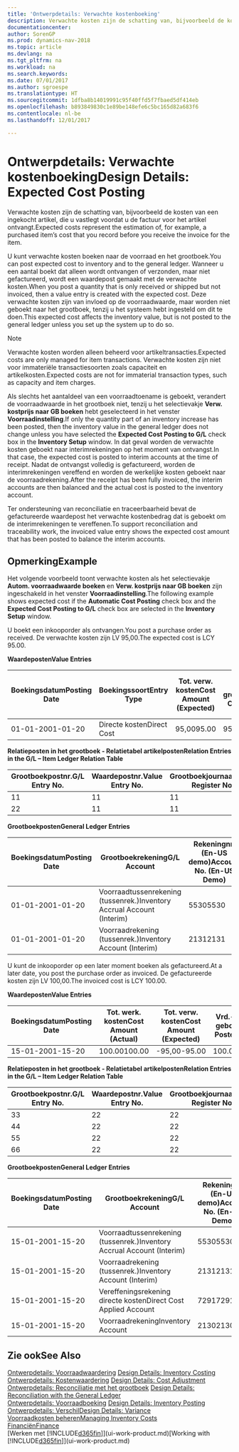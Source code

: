 ```yaml
---
title: 'Ontwerpdetails: Verwachte kostenboeking'
description: Verwachte kosten zijn de schatting van, bijvoorbeeld de kosten van een ingekocht artikel, die u vastlegt voordat u de factuur voor het artikel ontvangt.
documentationcenter: 
author: SorenGP
ms.prod: dynamics-nav-2018
ms.topic: article
ms.devlang: na
ms.tgt_pltfrm: na
ms.workload: na
ms.search.keywords: 
ms.date: 07/01/2017
ms.author: sgroespe
ms.translationtype: HT
ms.sourcegitcommit: 1dfba8b14019991c95f40ffd5f7fbaed5df414eb
ms.openlocfilehash: b893849830c1e89be148efe6c5bc165d82a683f6
ms.contentlocale: nl-be
ms.lasthandoff: 12/01/2017

---
```

# <a name="design-details-expected-cost-posting"></a><span data-ttu-id="00154-103">Ontwerpdetails: Verwachte kostenboeking</span><span class="sxs-lookup"><span data-stu-id="00154-103">Design Details: Expected Cost Posting</span></span>
<span data-ttu-id="00154-104">Verwachte kosten zijn de schatting van, bijvoorbeeld de kosten van een ingekocht artikel, die u vastlegt voordat u de factuur voor het artikel ontvangt.</span><span class="sxs-lookup"><span data-stu-id="00154-104">Expected costs represent the estimation of, for example, a purchased item’s cost that you record before you receive the invoice for the item.</span></span>  

 <span data-ttu-id="00154-105">U kunt verwachte kosten boeken naar de voorraad en het grootboek.</span><span class="sxs-lookup"><span data-stu-id="00154-105">You can post expected cost to inventory and to the general ledger.</span></span> <span data-ttu-id="00154-106">Wanneer u een aantal boekt dat alleen wordt ontvangen of verzonden, maar niet gefactureerd, wordt een waardepost gemaakt met de verwachte kosten.</span><span class="sxs-lookup"><span data-stu-id="00154-106">When you post a quantity that is only received or shipped but not invoiced, then a value entry is created with the expected cost.</span></span> <span data-ttu-id="00154-107">Deze verwachte kosten zijn van invloed op de voorraadwaarde, maar worden niet geboekt naar het grootboek, tenzij u het systeem hebt ingesteld om dit te doen.</span><span class="sxs-lookup"><span data-stu-id="00154-107">This expected cost affects the inventory value, but is not posted to the general ledger unless you set up the system up to do so.</span></span>  

> [!NOTE]  
>  <span data-ttu-id="00154-108">Verwachte kosten worden alleen beheerd voor artikeltransacties.</span><span class="sxs-lookup"><span data-stu-id="00154-108">Expected costs are only managed for item transactions.</span></span> <span data-ttu-id="00154-109">Verwachte kosten zijn niet voor immateriële transactiesoorten zoals capaciteit en artikelkosten.</span><span class="sxs-lookup"><span data-stu-id="00154-109">Expected costs are not for immaterial transaction types, such as capacity and item charges.</span></span>  

 <span data-ttu-id="00154-110">Als slechts het aantaldeel van een voorraadtoename is geboekt, verandert de voorraadwaarde in het grootboek niet, tenzij u het selectievakje **Verw. kostprijs naar GB boeken** hebt geselecteerd in het venster **Voorraadinstelling**.</span><span class="sxs-lookup"><span data-stu-id="00154-110">If only the quantity part of an inventory increase has been posted, then the inventory value in the general ledger does not change unless you have selected the **Expected Cost Posting to G/L** check box in the **Inventory Setup** window.</span></span> <span data-ttu-id="00154-111">In dat geval worden de verwachte kosten geboekt naar interimrekeningen op het moment van ontvangst.</span><span class="sxs-lookup"><span data-stu-id="00154-111">In that case, the expected cost is posted to interim accounts at the time of receipt.</span></span> <span data-ttu-id="00154-112">Nadat de ontvangst volledig is gefactureerd, worden de interimrekeningen vereffend en worden de werkelijke kosten geboekt naar de voorraadrekening.</span><span class="sxs-lookup"><span data-stu-id="00154-112">After the receipt has been fully invoiced, the interim accounts are then balanced and the actual cost is posted to the inventory account.</span></span>  

 <span data-ttu-id="00154-113">Ter ondersteuning van reconciliatie en traceerbaarheid bevat de gefactureerde waardepost het verwachte kostenbedrag dat is geboekt om de interimrekeningen te vereffenen.</span><span class="sxs-lookup"><span data-stu-id="00154-113">To support reconciliation and traceability work, the invoiced value entry shows the expected cost amount that has been posted to balance the interim accounts.</span></span>  

## <a name="example"></a><span data-ttu-id="00154-114">Opmerking</span><span class="sxs-lookup"><span data-stu-id="00154-114">Example</span></span>  
 <span data-ttu-id="00154-115">Het volgende voorbeeld toont verwachte kosten als het selectievakje **Autom. voorraadwaarde boeken** en **Verw. kostprijs naar GB boeken** zijn ingeschakeld in het venster **Voorraadinstelling**.</span><span class="sxs-lookup"><span data-stu-id="00154-115">The following example shows expected cost if the **Automatic Cost Posting** check box and the **Expected Cost Posting to G/L** check box are selected in the **Inventory Setup** window.</span></span>  

 <span data-ttu-id="00154-116">U boekt een inkooporder als ontvangen.</span><span class="sxs-lookup"><span data-stu-id="00154-116">You post a purchase order as received.</span></span> <span data-ttu-id="00154-117">De verwachte kosten zijn LV 95,00.</span><span class="sxs-lookup"><span data-stu-id="00154-117">The expected cost is LCY 95.00.</span></span>  

 <span data-ttu-id="00154-118">**Waardeposten**</span><span class="sxs-lookup"><span data-stu-id="00154-118">**Value Entries**</span></span>  

|<span data-ttu-id="00154-119">Boekingsdatum</span><span class="sxs-lookup"><span data-stu-id="00154-119">Posting Date</span></span>|<span data-ttu-id="00154-120">Boekingssoort</span><span class="sxs-lookup"><span data-stu-id="00154-120">Entry Type</span></span>|<span data-ttu-id="00154-121">Tot. verw. kosten</span><span class="sxs-lookup"><span data-stu-id="00154-121">Cost Amount (Expected)</span></span>|<span data-ttu-id="00154-122">Verw. kostn geboekt nr grootbk</span><span class="sxs-lookup"><span data-stu-id="00154-122">Expected Cost Posted to G/L</span></span>|<span data-ttu-id="00154-123">Verwachte kosten</span><span class="sxs-lookup"><span data-stu-id="00154-123">Expected Cost</span></span>|<span data-ttu-id="00154-124">Artikelpostnr.</span><span class="sxs-lookup"><span data-stu-id="00154-124">Item Ledger Entry No.</span></span>|<span data-ttu-id="00154-125">Volgnummer</span><span class="sxs-lookup"><span data-stu-id="00154-125">Entry No.</span></span>|  
|------------------|----------------|------------------------------|----------------------------------|-------------------|---------------------------|---------------|  
|<span data-ttu-id="00154-126">01-01-20</span><span class="sxs-lookup"><span data-stu-id="00154-126">01-01-20</span></span>|<span data-ttu-id="00154-127">Directe kosten</span><span class="sxs-lookup"><span data-stu-id="00154-127">Direct Cost</span></span>|<span data-ttu-id="00154-128">95,00</span><span class="sxs-lookup"><span data-stu-id="00154-128">95.00</span></span>|<span data-ttu-id="00154-129">95,00</span><span class="sxs-lookup"><span data-stu-id="00154-129">95.00</span></span>|<span data-ttu-id="00154-130">Ja</span><span class="sxs-lookup"><span data-stu-id="00154-130">Yes</span></span>|<span data-ttu-id="00154-131">1</span><span class="sxs-lookup"><span data-stu-id="00154-131">1</span></span>|<span data-ttu-id="00154-132">1</span><span class="sxs-lookup"><span data-stu-id="00154-132">1</span></span>|  

 <span data-ttu-id="00154-133">**Relatieposten in het grootboek - Relatietabel artikelposten**</span><span class="sxs-lookup"><span data-stu-id="00154-133">**Relation Entries in the G/L – Item Ledger Relation Table**</span></span>  

|<span data-ttu-id="00154-134">Grootboekpostnr.</span><span class="sxs-lookup"><span data-stu-id="00154-134">G/L Entry No.</span></span>|<span data-ttu-id="00154-135">Waardepostnr.</span><span class="sxs-lookup"><span data-stu-id="00154-135">Value Entry No.</span></span>|<span data-ttu-id="00154-136">Grootboekjournaalnr.</span><span class="sxs-lookup"><span data-stu-id="00154-136">G/L Register No.</span></span>|  
|--------------------|---------------------|-----------------------|  
|<span data-ttu-id="00154-137">1</span><span class="sxs-lookup"><span data-stu-id="00154-137">1</span></span>|<span data-ttu-id="00154-138">1</span><span class="sxs-lookup"><span data-stu-id="00154-138">1</span></span>|<span data-ttu-id="00154-139">1</span><span class="sxs-lookup"><span data-stu-id="00154-139">1</span></span>|  
|<span data-ttu-id="00154-140">2</span><span class="sxs-lookup"><span data-stu-id="00154-140">2</span></span>|<span data-ttu-id="00154-141">1</span><span class="sxs-lookup"><span data-stu-id="00154-141">1</span></span>|<span data-ttu-id="00154-142">1</span><span class="sxs-lookup"><span data-stu-id="00154-142">1</span></span>|  

 <span data-ttu-id="00154-143">**Grootboekposten**</span><span class="sxs-lookup"><span data-stu-id="00154-143">**General Ledger Entries**</span></span>  

|<span data-ttu-id="00154-144">Boekingsdatum</span><span class="sxs-lookup"><span data-stu-id="00154-144">Posting Date</span></span>|<span data-ttu-id="00154-145">Grootboekrekening</span><span class="sxs-lookup"><span data-stu-id="00154-145">G/L Account</span></span>|<span data-ttu-id="00154-146">Rekeningnr. (En-US demo)</span><span class="sxs-lookup"><span data-stu-id="00154-146">Account No. (En-US Demo)</span></span>|<span data-ttu-id="00154-147">Bedrag</span><span class="sxs-lookup"><span data-stu-id="00154-147">Amount</span></span>|<span data-ttu-id="00154-148">Volgnummer</span><span class="sxs-lookup"><span data-stu-id="00154-148">Entry No.</span></span>|  
|------------------|------------------|---------------------------------|------------|---------------|  
|<span data-ttu-id="00154-149">01-01-20</span><span class="sxs-lookup"><span data-stu-id="00154-149">01-01-20</span></span>|<span data-ttu-id="00154-150">Voorraadtussenrekening (tussenrek.)</span><span class="sxs-lookup"><span data-stu-id="00154-150">Inventory Accrual Account (Interim)</span></span>|<span data-ttu-id="00154-151">5530</span><span class="sxs-lookup"><span data-stu-id="00154-151">5530</span></span>|<span data-ttu-id="00154-152">-95,00</span><span class="sxs-lookup"><span data-stu-id="00154-152">-95.00</span></span>|<span data-ttu-id="00154-153">2</span><span class="sxs-lookup"><span data-stu-id="00154-153">2</span></span>|  
|<span data-ttu-id="00154-154">01-01-20</span><span class="sxs-lookup"><span data-stu-id="00154-154">01-01-20</span></span>|<span data-ttu-id="00154-155">Voorraadrekening (tussenrek.)</span><span class="sxs-lookup"><span data-stu-id="00154-155">Inventory Account (Interim)</span></span>|<span data-ttu-id="00154-156">2131</span><span class="sxs-lookup"><span data-stu-id="00154-156">2131</span></span>|<span data-ttu-id="00154-157">95,00</span><span class="sxs-lookup"><span data-stu-id="00154-157">95.00</span></span>|<span data-ttu-id="00154-158">1</span><span class="sxs-lookup"><span data-stu-id="00154-158">1</span></span>|  

 <span data-ttu-id="00154-159">U kunt de inkooporder op een later moment boeken als gefactureerd.</span><span class="sxs-lookup"><span data-stu-id="00154-159">At a later date, you post the purchase order as invoiced.</span></span> <span data-ttu-id="00154-160">De gefactureerde kosten zijn LV 100,00.</span><span class="sxs-lookup"><span data-stu-id="00154-160">The invoiced cost is LCY 100.00.</span></span>  

 <span data-ttu-id="00154-161">**Waardeposten**</span><span class="sxs-lookup"><span data-stu-id="00154-161">**Value Entries**</span></span>  

|<span data-ttu-id="00154-162">Boekingsdatum</span><span class="sxs-lookup"><span data-stu-id="00154-162">Posting Date</span></span>|<span data-ttu-id="00154-163">Tot. werk. kosten</span><span class="sxs-lookup"><span data-stu-id="00154-163">Cost Amount (Actual)</span></span>|<span data-ttu-id="00154-164">Tot. verw. kosten</span><span class="sxs-lookup"><span data-stu-id="00154-164">Cost Amount (Expected)</span></span>|<span data-ttu-id="00154-165">Vrd.-waarde geboekt</span><span class="sxs-lookup"><span data-stu-id="00154-165">Cost Posted to G/L</span></span>|<span data-ttu-id="00154-166">Verwachte kosten</span><span class="sxs-lookup"><span data-stu-id="00154-166">Expected Cost</span></span>|<span data-ttu-id="00154-167">Artikelpostnr.</span><span class="sxs-lookup"><span data-stu-id="00154-167">Item Ledger Entry No.</span></span>|<span data-ttu-id="00154-168">Volgnummer</span><span class="sxs-lookup"><span data-stu-id="00154-168">Entry No.</span></span>|  
|------------------|----------------------------|------------------------------|-------------------------|-------------------|---------------------------|---------------|  
|<span data-ttu-id="00154-169">15-01-20</span><span class="sxs-lookup"><span data-stu-id="00154-169">01-15-20</span></span>|<span data-ttu-id="00154-170">100.00</span><span class="sxs-lookup"><span data-stu-id="00154-170">100.00</span></span>|<span data-ttu-id="00154-171">-95,00</span><span class="sxs-lookup"><span data-stu-id="00154-171">-95.00</span></span>|<span data-ttu-id="00154-172">100.00</span><span class="sxs-lookup"><span data-stu-id="00154-172">100.00</span></span>|<span data-ttu-id="00154-173">Nee</span><span class="sxs-lookup"><span data-stu-id="00154-173">No</span></span>|<span data-ttu-id="00154-174">1</span><span class="sxs-lookup"><span data-stu-id="00154-174">1</span></span>|<span data-ttu-id="00154-175">2</span><span class="sxs-lookup"><span data-stu-id="00154-175">2</span></span>|  

 <span data-ttu-id="00154-176">**Relatieposten in het grootboek - Relatietabel artikelposten**</span><span class="sxs-lookup"><span data-stu-id="00154-176">**Relation Entries in the G/L – Item Ledger Relation Table**</span></span>  

|<span data-ttu-id="00154-177">Grootboekpostnr.</span><span class="sxs-lookup"><span data-stu-id="00154-177">G/L Entry No.</span></span>|<span data-ttu-id="00154-178">Waardepostnr.</span><span class="sxs-lookup"><span data-stu-id="00154-178">Value Entry No.</span></span>|<span data-ttu-id="00154-179">Grootboekjournaalnr.</span><span class="sxs-lookup"><span data-stu-id="00154-179">G/L Register No.</span></span>|  
|--------------------|---------------------|-----------------------|  
|<span data-ttu-id="00154-180">3</span><span class="sxs-lookup"><span data-stu-id="00154-180">3</span></span>|<span data-ttu-id="00154-181">2</span><span class="sxs-lookup"><span data-stu-id="00154-181">2</span></span>|<span data-ttu-id="00154-182">2</span><span class="sxs-lookup"><span data-stu-id="00154-182">2</span></span>|  
|<span data-ttu-id="00154-183">4</span><span class="sxs-lookup"><span data-stu-id="00154-183">4</span></span>|<span data-ttu-id="00154-184">2</span><span class="sxs-lookup"><span data-stu-id="00154-184">2</span></span>|<span data-ttu-id="00154-185">2</span><span class="sxs-lookup"><span data-stu-id="00154-185">2</span></span>|  
|<span data-ttu-id="00154-186">5</span><span class="sxs-lookup"><span data-stu-id="00154-186">5</span></span>|<span data-ttu-id="00154-187">2</span><span class="sxs-lookup"><span data-stu-id="00154-187">2</span></span>|<span data-ttu-id="00154-188">2</span><span class="sxs-lookup"><span data-stu-id="00154-188">2</span></span>|  
|<span data-ttu-id="00154-189">6</span><span class="sxs-lookup"><span data-stu-id="00154-189">6</span></span>|<span data-ttu-id="00154-190">2</span><span class="sxs-lookup"><span data-stu-id="00154-190">2</span></span>|<span data-ttu-id="00154-191">2</span><span class="sxs-lookup"><span data-stu-id="00154-191">2</span></span>|  

 <span data-ttu-id="00154-192">**Grootboekposten**</span><span class="sxs-lookup"><span data-stu-id="00154-192">**General Ledger Entries**</span></span>  

|<span data-ttu-id="00154-193">Boekingsdatum</span><span class="sxs-lookup"><span data-stu-id="00154-193">Posting Date</span></span>|<span data-ttu-id="00154-194">Grootboekrekening</span><span class="sxs-lookup"><span data-stu-id="00154-194">G/L Account</span></span>|<span data-ttu-id="00154-195">Rekeningnr. (En-US demo)</span><span class="sxs-lookup"><span data-stu-id="00154-195">Account No. (En-US Demo)</span></span>|<span data-ttu-id="00154-196">Bedrag</span><span class="sxs-lookup"><span data-stu-id="00154-196">Amount</span></span>|<span data-ttu-id="00154-197">Volgnummer</span><span class="sxs-lookup"><span data-stu-id="00154-197">Entry No.</span></span>|  
|------------------|------------------|---------------------------------|------------|---------------|  
|<span data-ttu-id="00154-198">15-01-20</span><span class="sxs-lookup"><span data-stu-id="00154-198">01-15-20</span></span>|<span data-ttu-id="00154-199">Voorraadtussenrekening (tussenrek.)</span><span class="sxs-lookup"><span data-stu-id="00154-199">Inventory Accrual Account (Interim)</span></span>|<span data-ttu-id="00154-200">5530</span><span class="sxs-lookup"><span data-stu-id="00154-200">5530</span></span>|<span data-ttu-id="00154-201">95,00</span><span class="sxs-lookup"><span data-stu-id="00154-201">95.00</span></span>|<span data-ttu-id="00154-202">4</span><span class="sxs-lookup"><span data-stu-id="00154-202">4</span></span>|  
|<span data-ttu-id="00154-203">15-01-20</span><span class="sxs-lookup"><span data-stu-id="00154-203">01-15-20</span></span>|<span data-ttu-id="00154-204">Voorraadrekening (tussenrek.)</span><span class="sxs-lookup"><span data-stu-id="00154-204">Inventory Account (Interim)</span></span>|<span data-ttu-id="00154-205">2131</span><span class="sxs-lookup"><span data-stu-id="00154-205">2131</span></span>|<span data-ttu-id="00154-206">-95,00</span><span class="sxs-lookup"><span data-stu-id="00154-206">-95.00</span></span>|<span data-ttu-id="00154-207">3</span><span class="sxs-lookup"><span data-stu-id="00154-207">3</span></span>|  
|<span data-ttu-id="00154-208">15-01-20</span><span class="sxs-lookup"><span data-stu-id="00154-208">01-15-20</span></span>|<span data-ttu-id="00154-209">Vereffeningsrekening directe kosten</span><span class="sxs-lookup"><span data-stu-id="00154-209">Direct Cost Applied Account</span></span>|<span data-ttu-id="00154-210">7291</span><span class="sxs-lookup"><span data-stu-id="00154-210">7291</span></span>|<span data-ttu-id="00154-211">-100</span><span class="sxs-lookup"><span data-stu-id="00154-211">-100</span></span>|<span data-ttu-id="00154-212">6</span><span class="sxs-lookup"><span data-stu-id="00154-212">6</span></span>|  
|<span data-ttu-id="00154-213">15-01-20</span><span class="sxs-lookup"><span data-stu-id="00154-213">01-15-20</span></span>|<span data-ttu-id="00154-214">Voorraadrekening</span><span class="sxs-lookup"><span data-stu-id="00154-214">Inventory Account</span></span>|<span data-ttu-id="00154-215">2130</span><span class="sxs-lookup"><span data-stu-id="00154-215">2130</span></span>|<span data-ttu-id="00154-216">100</span><span class="sxs-lookup"><span data-stu-id="00154-216">100</span></span>|<span data-ttu-id="00154-217">5</span><span class="sxs-lookup"><span data-stu-id="00154-217">5</span></span>|  

## <a name="see-also"></a><span data-ttu-id="00154-218">Zie ook</span><span class="sxs-lookup"><span data-stu-id="00154-218">See Also</span></span>
 <span data-ttu-id="00154-219">[Ontwerpdetails: Voorraadwaardering](design-details-inventory-costing.md) </span><span class="sxs-lookup"><span data-stu-id="00154-219">[Design Details: Inventory Costing](design-details-inventory-costing.md) </span></span>  
 <span data-ttu-id="00154-220">[Ontwerpdetails: Kostenwaardering](design-details-cost-adjustment.md) </span><span class="sxs-lookup"><span data-stu-id="00154-220">[Design Details: Cost Adjustment](design-details-cost-adjustment.md) </span></span>  
 <span data-ttu-id="00154-221">[Ontwerpdetails: Reconciliatie met het grootboek](design-details-reconciliation-with-the-general-ledger.md) </span><span class="sxs-lookup"><span data-stu-id="00154-221">[Design Details: Reconciliation with the General Ledger](design-details-reconciliation-with-the-general-ledger.md) </span></span>  
 <span data-ttu-id="00154-222">[Ontwerpdetails: Voorraadboeking](design-details-inventory-posting.md) </span><span class="sxs-lookup"><span data-stu-id="00154-222">[Design Details: Inventory Posting](design-details-inventory-posting.md) </span></span>  
 [<span data-ttu-id="00154-223">Ontwerpdetails: Verschil</span><span class="sxs-lookup"><span data-stu-id="00154-223">Design Details: Variance</span></span>](design-details-variance.md)  
 [<span data-ttu-id="00154-224">Voorraadkosten beheren</span><span class="sxs-lookup"><span data-stu-id="00154-224">Managing Inventory Costs</span></span>](finance-manage-inventory-costs.md)  
 [<span data-ttu-id="00154-225">Financiën</span><span class="sxs-lookup"><span data-stu-id="00154-225">Finance</span></span>](finance.md)  
 <span data-ttu-id="00154-226">[Werken met [!INCLUDE[d365fin](includes/d365fin_md.md)]](ui-work-product.md)</span><span class="sxs-lookup"><span data-stu-id="00154-226">[Working with [!INCLUDE[d365fin](includes/d365fin_md.md)]](ui-work-product.md)</span></span>

